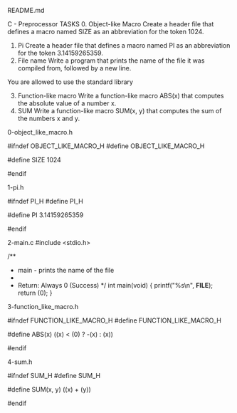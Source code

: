README.md

C - Preprocessor
TASKS
0. Object-like Macro
Create a header file that defines a macro named SIZE as an abbreviation for the token 1024.
1. Pi
Create a header file that defines a macro named PI as an abbreviation for the token 3.14159265359.
2. File name
Write a program that prints the name of the file it was compiled from, followed by a new line.

You are allowed to use the standard library

3. Function-like macro
Write a function-like macro ABS(x) that computes the absolute value of a number x.
4. SUM
Write a function-like macro SUM(x, y) that computes the sum of the numbers x and y.


0-object_like_macro.h

#ifndef OBJECT_LIKE_MACRO_H
#define OBJECT_LIKE_MACRO_H

#define SIZE 1024

#endif



1-pi.h

#ifndef PI_H
#define PI_H

#define PI 3.14159265359

#endif



2-main.c
#include <stdio.h>

/**
 * main - prints the name of the file
 *
 * Return: Always 0 (Success)
 */
int main(void)
{
	printf("%s\n", __FILE__);
	return (0);
}


3-function_like_macro.h

#ifndef FUNCTION_LIKE_MACRO_H
#define FUNCTION_LIKE_MACRO_H

#define ABS(x) ((x) < (0) ? -(x) : (x))

#endif


4-sum.h

#ifndef SUM_H
#define SUM_H

#define SUM(x, y) ((x) + (y))

#endif

